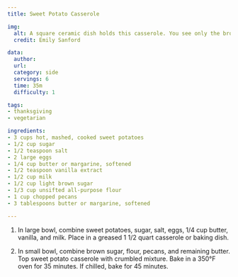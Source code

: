 ```yaml
---
title: Sweet Potato Casserole

img:
  alt: A square ceramic dish holds this casserole. You see only the brown sugar topping and a spoon inserted for serving.
  credit: Emily Sanford

data:
  author: 
  url: 
  category: side
  servings: 6
  time: 35m
  difficulty: 1 

tags:
- thanksgiving
- vegetarian

ingredients:
- 3 cups hot, mashed, cooked sweet potatoes
- 1/2 cup sugar
- 1/2 teaspoon salt
- 2 large eggs
- 1/4 cup butter or margarine, softened
- 1/2 teaspoon vanilla extract
- 1/2 cup milk
- 1/2 cup light brown sugar
- 1/3 cup unsifted all-purpose flour
- 1 cup chopped pecans
- 3 tablespoons butter or margarine, softened

---
```


1. In large bowl, combine sweet potatoes, sugar, salt, eggs, 1/4 cup butter, vanilla, and milk. Place in a greased 1 1/2 quart casserole or baking dish.

2. In small bowl, combine brown sugar, flour, pecans, and remaining butter. Top sweet potato casserole with crumbled mixture. Bake in a 350°F oven for 35 minutes. If chilled, bake for 45 minutes.